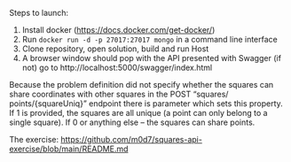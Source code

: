 

Steps to launch:
1.	Install docker (https://docs.docker.com/get-docker/)
2.	Run ```docker run -d -p 27017:27017 mongo``` in a command line interface
3.	Clone repository, open solution, build and run Host
4.	A browser window should pop with the API presented with Swagger
(if not) go to http://localhost:5000/swagger/index.html

Because the problem definition did not specify whether the squares can share coordinates with other squares in the POST “squares/ points/{squareUniq}” endpoint there is parameter which sets this property. If 1 is provided, the squares are all unique (a point can only belong to a single square). If 0 or anything else – the squares can share points.

The exercise: https://github.com/m0d7/squares-api-exercise/blob/main/README.md
